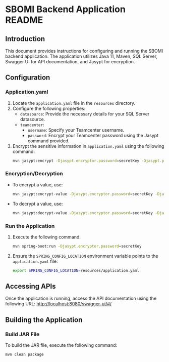 # SBOMI Backend Application README

## Introduction
This document provides instructions for configuring and running the SBOMI backend application. The application utilizes Java 11, Maven, SQL Server, Swagger UI for API documentation, and Jasypt for encryption.

## Configuration

### Application.yaml
1. Locate the `application.yaml` file in the `resources` directory.
2. Configure the following properties:
    - `datasource`: Provide the necessary details for your SQL Server datasource.
    - `teamcenter`:
        - `username`: Specify your Teamcenter username.
        - `password`: Encrypt your Teamcenter password using the Jasypt command provided.
3. Encrypt the sensitive information in `application.yaml` using the following command:
    ```bash
    mvn jasypt:encrypt -Djasypt.encryptor.password=secretKey -Djasypt.plugin.path=file:resources/application.yaml
    ```

### Encryption/Decryption
- To encrypt a value, use:
    ```bash
    mvn jasypt:encrypt-value -Djasypt.encryptor.password=secretKey -Djasypt.plugin.value=plainPassword -Djasypt.algorithm=PBEWithMD5AndDES
    ```
- To decrypt a value, use:
    ```bash
    mvn jasypt:decrypt-value -Djasypt.encryptor.password=secretKey -Djasypt.plugin.value=encryptedPassword
    ```

### Run the Application
1. Execute the following command:
    ```bash
    mvn spring-boot:run -Djasypt.encryptor.password=secretKey
    ```
2. Ensure the `SPRING_CONFIG_LOCATION` environment variable points to the `application.yaml` file:
    ```bash
    export SPRING_CONFIG_LOCATION=resources/application.yaml
    ```

## Accessing APIs
Once the application is running, access the API documentation using the following URL:
[http://localhost:8080/swagger-ui/#/](http://localhost:8080/swagger-ui/#/)


## Building the Application

### Build JAR File
To build the JAR file, execute the following command:
```bash
mvn clean package